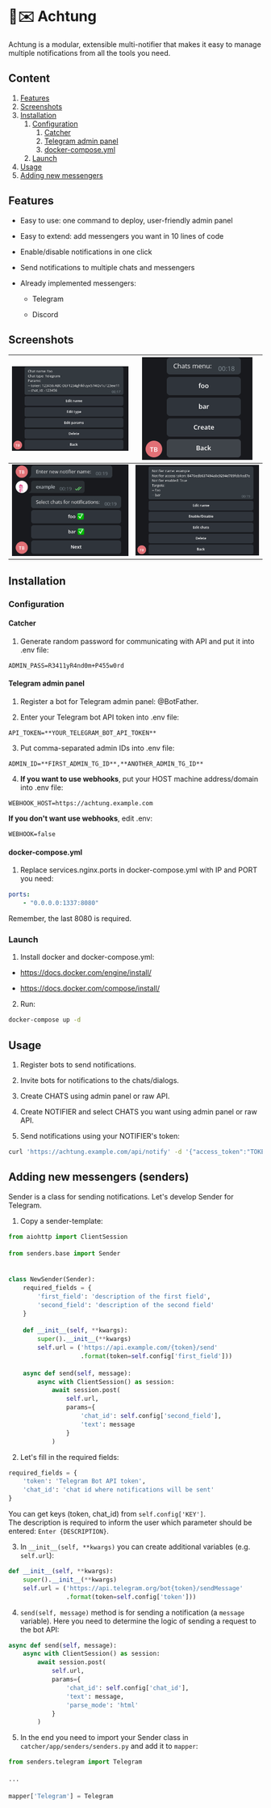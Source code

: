 # 📢✉️ Achtung

Achtung is a modular, extensible multi-notifier that makes it easy to manage multiple notifications from all the tools you need.

## Content

1. [Features](#features)
2. [Screenshots](#screenshots)
3. [Installation](#installation)
    1. [Configuration](#configuration)
        1. [Catcher](#catcher)
        2. [Telegram admin panel](#telegram-admin-panel)
        3. [docker-compose.yml](#docker-composeyml)
    2. [Launch](#launch)
4. [Usage](#usage)
5. [Adding new messengers](#adding-new-messengers-senders)

## Features

* Easy to use: one command to deploy, user-friendly admin panel

* Easy to extend: add messengers you want in 10 lines of code

* Enable/disable notifications in one click

* Send notifications to multiple chats and messengers

* Already implemented messengers:

  * Telegram

  * Discord

## Screenshots

| ![chat example](img/chat_example.png) | ![chats menu](img/chats_menu.png) |
|--|--|
| ![create notifier](img/notifier_create.png) | ![notifier example](img/notifier_example.png) |

## Installation

### Configuration

#### Catcher

1. Generate random password for communicating with API and put it into .env file:

```env
ADMIN_PASS=R3411yR4nd0m+P455w0rd
```

#### Telegram admin panel

1. Register a bot for Telegram admin panel: @BotFather.

2. Enter your Telegram bot API token into .env file:

```env
API_TOKEN=**YOUR_TELEGRAM_BOT_API_TOKEN**
```

3. Put comma-separated admin IDs into .env file:

```env
ADMIN_ID=**FIRST_ADMIN_TG_ID**,**ANOTHER_ADMIN_TG_ID**
```

4. **If you want to use webhooks**, put your HOST machine address/domain into .env file:

```env
WEBHOOK_HOST=https://achtung.example.com
```

**If you don't want use webhooks**, edit .env:

```env
WEBHOOK=false
```

#### docker-compose.yml

1. Replace services.nginx.ports in docker-compose.yml with IP and PORT you need:

```yml
ports:
    - "0.0.0.0:1337:8080"
```

Remember, the last 8080 is required.

### Launch

1. Install docker and docker-compose.yml:

* https://docs.docker.com/engine/install/

* https://docs.docker.com/compose/install/

2. Run:

```bash
docker-compose up -d
```

## Usage

1. Register bots to send notifications.

2. Invite bots for notifications to the chats/dialogs.

3. Create CHATS using admin panel or raw API.

4. Create NOTIFIER and select CHATS you want using admin panel or raw API.

5. Send notifications using your NOTIFIER's token:

```bash
curl 'https://achtung.example.com/api/notify' -d '{"access_token":"TOKEN_HERE", "message":"NOTIFICATIONS_HERE"}'
```

## Adding new messengers (senders)

Sender is a class for sending notifications. Let's develop Sender for Telegram.

1. Copy a sender-template:

```python
from aiohttp import ClientSession

from senders.base import Sender


class NewSender(Sender):
    required_fields = {
        'first_field': 'description of the first field',
        'second_field': 'description of the second field'
    }

    def __init__(self, **kwargs):
        super().__init__(**kwargs)
        self.url = ('https://api.example.com/{token}/send'
                    .format(token=self.config['first_field']))

    async def send(self, message):
        async with ClientSession() as session:
            await session.post(
                self.url,
                params={
                    'chat_id': self.config['second_field'],
                    'text': message
                }
            )

```

2. Let's fill in the required fields:

```python
required_fields = {
    'token': 'Telegram Bot API token',
    'chat_id': 'chat id where notifications will be sent'
}
```

You can get keys (token, chat_id) from `self.config['KEY']`.</br>
The description is required to inform the user which parameter should be entered: `Enter {DESCRIPTION}`.

3. In `__init__(self, **kwargs)` you can create additional variables (e.g. `self.url`):

```python
def __init__(self, **kwargs):
    super().__init__(**kwargs)
    self.url = ('https://api.telegram.org/bot{token}/sendMessage'
                .format(token=self.config['token']))
```

4. `send(self, message)`  method is for sending a notification (a `message` variable). Here you need to determine the logic of sending a request to the bot API:

```python
async def send(self, message):
    async with ClientSession() as session:
        await session.post(
            self.url,
            params={
                'chat_id': self.config['chat_id'],
                'text': message,
                'parse_mode': 'html'
            }
        )
```

5. In the end you need to import your Sender class in `catcher/app/senders/senders.py` and add it to `mapper`:

```python
from senders.telegram import Telegram

...

mapper['Telegram'] = Telegram
```
